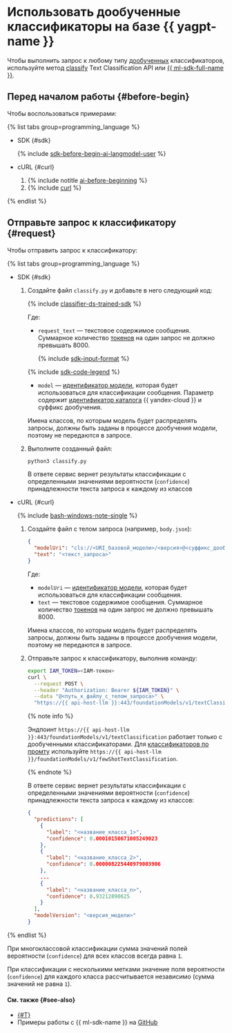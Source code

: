 # Использовать дообученные классификаторы на базе {{ yagpt-name }}

Чтобы выполнить запрос к любому типу [дообученных](../../concepts/tuning/index.md) классификаторов, используйте метод [classify](../../text-classification/api-ref/TextClassification/classify.md) Text Classification API или [{{ ml-sdk-full-name }}](../../sdk/index.md).

## Перед началом работы {#before-begin}

Чтобы воспользоваться примерами:

{% list tabs group=programming_language %}

- SDK {#sdk}

  {% include [sdk-before-begin-ai-langmodel-user](../../../_includes/ai-studio/sdk-before-begin-ai-langmodel-user.md) %}

- cURL {#curl}

  1. {% include notitle [ai-before-beginning](../../../_includes/ai-studio/yandexgpt/ai-before-beginning.md) %}
  1. {% include [curl](../../../_includes/curl.md) %}

{% endlist %}

## Отправьте запрос к классификатору {#request}

Чтобы отправить запрос к классификатору:

{% list tabs group=programming_language %}

- SDK {#sdk}

  1. Создайте файл `classify.py` и добавьте в него следующий код:

      {% include [classifier-ds-trained-sdk](../../../_includes/ai-studio/examples/classifier-ds-trained-sdk.md) %}

      Где:

      * `request_text` — текстовое содержимое сообщения. Суммарное количество [токенов](../../concepts/generation/tokens.md) на один запрос не должно превышать 8000.

          {% include [sdk-input-format](../../../_includes/ai-studio/sdk-input-format.md) %}

      {% include [sdk-code-legend](../../../_includes/ai-studio/examples/sdk-code-legend.md) %}

      * `model` — [идентификатор модели](../../../ai-studio/concepts/classifier/models.md), которая будет использоваться для классификации сообщения. Параметр содержит [идентификатор каталога](../../../resource-manager/operations/folder/get-id.md) {{ yandex-cloud }} и суффикс дообучения.

      Имена классов, по которым модель будет распределять запросы, должны быть заданы в процессе дообучения модели, поэтому не передаются в запросе.

  1. Выполните созданный файл:

      ```bash
      python3 classify.py
      ```

      В ответе сервис вернет результаты классификации с определенными значениями вероятности (`confidence`) принадлежности текста запроса к каждому из классов

- cURL {#curl}
  
  {% include [bash-windows-note-single](../../../_includes/translate/bash-windows-note-single.md) %}
  
  1. Создайте файл с телом запроса (например, `body.json`):
  
      ```json
      {
        "modelUri": "cls://<URI_базовой_модели>/<версия>@<суффикс_дообучения>",
        "text": "<текст_запроса>"
      }
      ```
  
      Где:
      * `modelUri` — [идентификатор модели](../../../ai-studio/concepts/classifier/models.md), которая будет использоваться для классификации сообщения.
      * `text` — текстовое содержимое сообщения. Суммарное количество [токенов](../../concepts/generation/tokens.md) на один запрос не должно превышать 8000.
  
      Имена классов, по которым модель будет распределять запросы, должны быть заданы в процессе дообучения модели, поэтому не передаются в запросе.
      
  1. Отправьте запрос к классификатору, выполнив команду:
  
      ```bash
      export IAM_TOKEN=<IAM-токен>
      curl \
        --request POST \
        --header "Authorization: Bearer ${IAM_TOKEN}" \
        --data "@<путь_к_файлу_с_телом_запроса>" \
        "https://{{ api-host-llm }}:443/foundationModels/v1/textClassification"
      ```

      {% note info %}
      
      Эндпоинт `https://{{ api-host-llm }}:443/foundationModels/v1/textClassification` работает только с дообученными классификаторами. Для [классификаторов по промту](readymade.md) используйте `https://{{ api-host-llm }}/foundationModels/v1/fewShotTextClassification`.
      
      {% endnote %}      
  
      В ответе сервис вернет результаты классификации с определенными значениями вероятности (`confidence`) принадлежности текста запроса к каждому из классов:
  
      ```json
      {
        "predictions": [
          {
            "label": "<название_класса_1>",
            "confidence": 0.00010150671005249023
          },
          {
            "label": "<название_класса_2>",
            "confidence": 0.000008225440979003906
          },
          ...
          {
            "label": "<название_класса_n>",
            "confidence": 0.93212890625
          }
        ],
        "modelVersion": "<версия_модели>"
      }
      ```

{% endlist %}

При многоклассовой классификации сумма значений полей вероятности (`confidence`) для всех классов всегда равна `1`.
  
При классификации с несколькими метками значение поля вероятности (`confidence`) для каждого класса рассчитывается независимо (сумма значений не равна `1`).

#### См. также {#see-also}

* [{#T}](../../concepts/classifier/index.md)
* Примеры работы с {{ ml-sdk-name }} на [GitHub](https://github.com/yandex-cloud/yandex-cloud-ml-sdk/tree/master/examples/sync/text_classifiers)